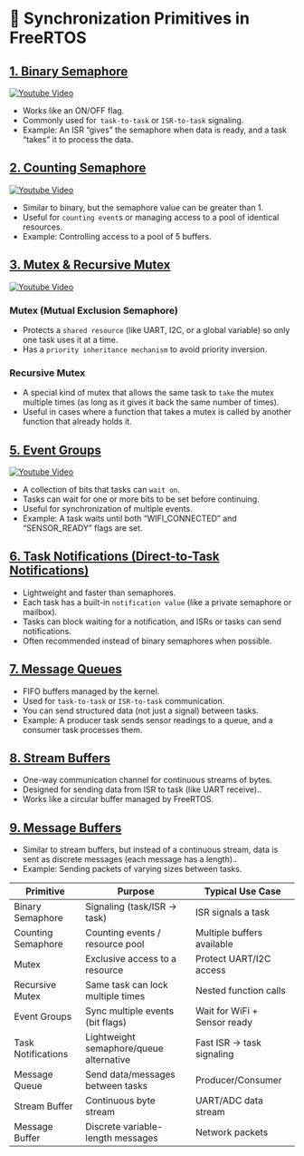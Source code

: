 # 🔑 Synchronization Primitives in FreeRTOS
## [1. Binary Semaphore](/Semaphore/)

[![Youtube Video](https://img.youtube.com/vi/cdcLoYO5OAY/0.jpg)](https://www.youtube.com/watch?v=cdcLoYO5OAY) 

* Works like an ON/OFF flag.
* Commonly used for` task-to-task` or `ISR-to-task` signaling.
* Example: An ISR “gives” the semaphore when data is ready, and a task “takes” it to
process the data.
## [2. Counting Semaphore]((/Semaphore/))

[![Youtube Video](https://img.youtube.com/vi/HgZR4UvT7tY/0.jpg)](https://www.youtube.com/watch?v=HgZR4UvT7tY) 

* Similar to binary, but the semaphore value can be greater than 1.
* Useful for `counting event`s or managing access to a pool of identical resources.
* Example: Controlling access to a pool of 5 buffers.
## [3. Mutex  & Recursive Mutex](/Mutex/)

[![Youtube Video](https://img.youtube.com/vi/DO_xbIu7GK0/0.jpg)](https://www.youtube.com/watch?v=DO_xbIu7GK0) 

### Mutex (Mutual Exclusion Semaphore)
* Protects a `shared resource` (like UART, I2C, or a global variable) so only one task
uses it at a time.
* Has a `priority inheritance mechanism` to avoid priority inversion.

### Recursive Mutex
* A special kind of mutex that allows the same task to `take` the mutex multiple times
(as long as it gives it back the same number of times).
* Useful in cases where a function that takes a mutex is called by another function that
already holds it.

## [5. Event Groups](/EventGroups/)

[![Youtube Video](https://img.youtube.com/vi/BsUXqmotvlE/0.jpg)](https://www.youtube.com/watch?v=BsUXqmotvlE) 

* A collection of bits that tasks can `wait on`.
* Tasks can wait for one or more bits to be set before continuing.
* Useful for synchronization of multiple events.
* Example: A task waits until both “WIFI_CONNECTED” and “SENSOR_READY” flags
are set.
## [6. Task Notifications (Direct-to-Task Notifications)](/Direct_to_Task_Notifications/)
* Lightweight and faster than semaphores.
* Each task has a built-in `notification value` (like a private semaphore or mailbox).
* Tasks can block waiting for a notification, and ISRs or tasks can send notifications.
* Often recommended instead of binary semaphores when possible.
## [7. Message Queues](/Queue/)
* FIFO buffers managed by the kernel.
* Used for `task-to-task` or `ISR-to-task` communication.
* You can send structured data (not just a signal) between tasks.
* Example: A producer task sends sensor readings to a queue,
and a consumer task processes them.
## [8. Stream Buffers](/Stream_Buffer/)
* One-way communication channel for continuous streams of bytes.
* Designed for sending data from ISR to task (like UART receive)..
* Works like a circular buffer managed by FreeRTOS.
## [9. Message Buffers](/Message_Buffers/)
* Similar to stream buffers, but instead of a continuous stream,
data is sent as discrete messages (each message has a length)..
* Example: Sending packets of varying sizes between tasks.

| Primitive | Purpose | Typical Use Case|
|-----------|---------|-----------------|
Binary Semaphore | Signaling (task/ISR → task) | ISR signals a task |
Counting Semaphore | Counting events / resource pool |Multiple buffers available |
Mutex | Exclusive access to a resource | Protect UART/I2C access
Recursive Mutex | Same task can lock multiple times |Nested function calls
Event Groups | Sync multiple events (bit flags) | Wait for WiFi + Sensor ready
|Task Notifications | Lightweight semaphore/queue alternative | Fast ISR → task signaling
|Message Queue | Send data/messages between tasks | Producer/Consumer
|Stream Buffer | Continuous byte stream | UART/ADC data stream
|Message Buffer | Discrete variable-length messages | Network packets